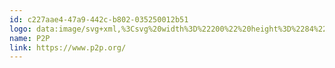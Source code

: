 ```yaml
---
id: c227aae4-47a9-442c-b802-035250012b51
logo: data:image/svg+xml,%3Csvg%20width%3D%22200%22%20height%3D%2284%22%20viewBox%3D%220%200%20200%2084%22%20fill%3D%22none%22%20xmlns%3D%22http%3A%2F%2Fwww.w3.org%2F2000%2Fsvg%22%3E%0A%3Cpath%20fill-rule%3D%22evenodd%22%20clip-rule%3D%22evenodd%22%20d%3D%22M35.4924%2029C35.2205%2029%2035%2029.2156%2035%2029.4815V43.9259C35%2044.1918%2035.2205%2044.4074%2035.4924%2044.4074H73.9015C74.1735%2044.4074%2074.3939%2044.1918%2074.3939%2043.9259V29.4815C74.3939%2029.2156%2074.1735%2029%2073.9015%2029H35.4924ZM69.2235%2039.5926C69.3595%2039.5926%2069.4697%2039.4848%2069.4697%2039.3519V34.0556C69.4697%2033.9226%2069.3595%2033.8148%2069.2235%2033.8148H40.1705C40.0345%2033.8148%2039.9242%2033.9226%2039.9242%2034.0556V39.3519C39.9242%2039.4848%2040.0345%2039.5926%2040.1705%2039.5926H69.2235Z%22%20fill%3D%22black%22%2F%3E%0A%3Cpath%20d%3D%22M39.9242%2050.6667C39.9242%2050.4008%2039.7038%2050.1852%2039.4318%2050.1852H35.4924C35.2205%2050.1852%2035%2050.4008%2035%2050.6667V54.5185C35%2054.7844%2035.2205%2055%2035.4924%2055H39.4318C39.7038%2055%2039.9242%2054.7844%2039.9242%2054.5185V50.6667Z%22%20fill%3D%22black%22%2F%3E%0A%3Cpath%20d%3D%22M130.53%2050.6667C130.53%2050.4008%20130.31%2050.1852%20130.038%2050.1852H126.098C125.827%2050.1852%20125.606%2050.4008%20125.606%2050.6667V54.5185C125.606%2054.7844%20125.827%2055%20126.098%2055H130.038C130.31%2055%20130.53%2054.7844%20130.53%2054.5185V50.6667Z%22%20fill%3D%22black%22%2F%3E%0A%3Cpath%20d%3D%22M80.303%2050.6667C80.303%2050.4008%2080.5235%2050.1852%2080.7955%2050.1852H119.205C119.477%2050.1852%20119.697%2050.4008%20119.697%2050.6667V54.5185C119.697%2054.7844%20119.477%2055%20119.205%2055H80.7955C80.5235%2055%2080.303%2054.7844%2080.303%2054.5185V50.6667Z%22%20fill%3D%22black%22%2F%3E%0A%3Cpath%20fill-rule%3D%22evenodd%22%20clip-rule%3D%22evenodd%22%20d%3D%22M125.606%2029.4815C125.606%2029.2156%20125.827%2029%20126.098%2029H164.508C164.78%2029%20165%2029.2156%20165%2029.4815V43.9259C165%2044.1918%20164.78%2044.4074%20164.508%2044.4074H126.098C125.827%2044.4074%20125.606%2044.1918%20125.606%2043.9259V29.4815ZM159.83%2033.8148C159.966%2033.8148%20160.076%2033.9226%20160.076%2034.0556V39.3519C160.076%2039.4848%20159.966%2039.5926%20159.83%2039.5926H130.777C130.641%2039.5926%20130.53%2039.4848%20130.53%2039.3519V34.0556C130.53%2033.9226%20130.641%2033.8148%20130.777%2033.8148H159.83Z%22%20fill%3D%22black%22%2F%3E%0A%3Cpath%20d%3D%22M80.7955%2029C80.5235%2029%2080.303%2029.2156%2080.303%2029.4815V33.3333C80.303%2033.5992%2080.5235%2033.8148%2080.7955%2033.8148H114.527C114.662%2033.8148%20114.773%2033.9226%20114.773%2034.0556V39.3519C114.773%2039.4848%20114.662%2039.5926%20114.527%2039.5926H80.7955C80.5235%2039.5926%2080.303%2039.8082%2080.303%2040.0741V43.9259C80.303%2044.1918%2080.5235%2044.4074%2080.7955%2044.4074H119.205C119.477%2044.4074%20119.697%2044.1918%20119.697%2043.9259V29.4815C119.697%2029.2156%20119.477%2029%20119.205%2029H80.7955Z%22%20fill%3D%22black%22%2F%3E%0A%3C%2Fsvg%3E%0A
name: P2P
link: https://www.p2p.org/
---
```

